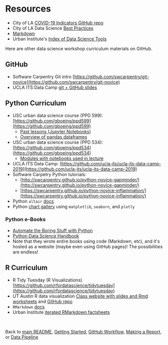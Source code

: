 # Resources

* City of LA [COVID-19 Indicators GitHub repo](https://github.com/CityOfLosAngeles/covid19-indicators)
* City of LA Data Science [Best Practices](https://cityoflosangeles.github.io/best-practices/)
* [Markdown](https://guides.github.com/features/mastering-markdown/)
* Urban Institute's [Index of Data Science Tools](https://github.com/UrbanInstitute/data-science-index)

Here are other data science workshop curriculum materials on GitHub.

## GitHub

* Software Carpentry Git intro [https://github.com/swcarpentry/git-novice](https://github.com/swcarpentry/git-novice)
* UCLA ITS Data Camp [git + GitHub slides](https://github.com/ucla-its/ucla-its-data-camp-2019/tree/master/Day4)

## Python Curriculum

* USC urban data science course (PPD 599): [https://github.com/gboeing/ppd599](https://github.com/gboeing/ppd599)
    * [Past lessons (Jupyter Notebooks)](https://github.com/gboeing/ppd599/tree/2d037ea8b6213b6ce71196a74c8afb2f72415937)
    * [Overview of pandas dataframes](https://github.com/gboeing/ppd599/blob/master/modules/03-python-data-science/lecture.ipynb)
* USC urban data science course (PPD 534): [https://github.com/gboeing/ppd534](https://github.com/gboeing/ppd534)
    * [Modules with notebooks used in lecture](https://github.com/gboeing/ppd534/tree/master/modules)
* UCLA ITS Data Camp: [https://github.com/ucla-its/ucla-its-data-camp-2019](https://github.com/ucla-its/ucla-its-data-camp-2019)
* Software Carpetry Python tutorials: 
    * [http://swcarpentry.github.io/python-novice-gapminder/](http://swcarpentry.github.io/python-novice-gapminder/)
    * [https://swcarpentry.github.io/python-novice-inflammation/](https://swcarpentry.github.io/python-novice-inflammation/)
* Python `altair` [docs](https://altair-viz.github.io/)
* Python [chart gallery](https://www.python-graph-gallery.com/) using `matplotlib`, `seaborn`, and `plotly`


### Python e-Books

* [Automate the Boring Stuff with Python](https://automatetheboringstuff.com/)
* [Python Data Science Handbook](https://jakevdp.github.io/PythonDataScienceHandbook/)
* Note that they wrote entire books using code (Markdown, etc), and it's hosted as a website (maybe even using GitHub pages)! The possibilities are endless!


## R Curriculum

* R Tidy Tuesday (R Visualizations) [https://github.com/rfordatascience/tidytuesday](https://github.com/rfordatascience/tidytuesday) 
* UT Austin R data visualization [Class website with slides and Rmd worksheets](https://wilkelab.org/SDS375/) and [GitHub repo](https://github.com/wilkelab/SDS375)
* `RMarkdown` [docs](https://bookdown.org/yihui/rmarkdown/)
* Urban Institute [iterated RMarkdown factsheets](https://github.com/UrbanInstitute/rmarkdown-factsheets)

<br>

Back to [main README](./README.md), [Getting Started](./getting_started.md), [GitHub Workflow](./github_version_control.md), [Making a Report](./making_report.md), or [Data Pipeline](./data_pipeline.md)